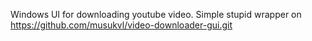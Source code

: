 Windows UI for downloading youtube video. Simple stupid wrapper on https://github.com/musukvl/video-downloader-gui.git
